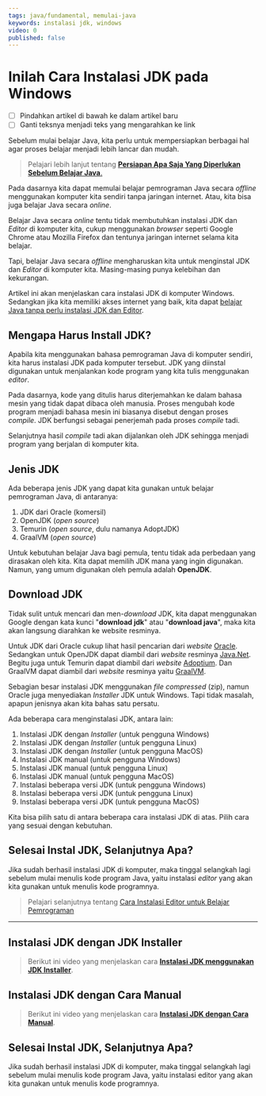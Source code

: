 ```yaml
---
tags: java/fundamental, memulai-java
keywords: instalasi jdk, windows
video: 0
published: false
---
```

# Inilah Cara Instalasi JDK pada Windows

- [ ] Pindahkan artikel di bawah ke dalam artikel baru
- [ ] Ganti teksnya menjadi teks yang mengarahkan ke link

Sebelum mulai belajar Java, kita perlu untuk mempersiapkan berbagai hal agar proses belajar menjadi lebih lancar dan mudah. 

> Pelajari lebih lanjut tentang [**Persiapan Apa Saja Yang Diperlukan Sebelum Belajar Java**.](01-persiapkan-ini-sebelum-belajar-java.md)

Pada dasarnya kita dapat memulai belajar pemrograman Java secara *offline* menggunakan komputer kita sendiri tanpa jaringan internet. Atau, kita bisa juga belajar Java secara *online*. 

Belajar Java secara *online* tentu tidak membutuhkan instalasi JDK dan *Editor* di komputer kita, cukup menggunakan *browser* seperti Google Chrome atau Mozilla Firefox dan tentunya jaringan internet selama kita belajar.

Tapi, belajar Java secara *offline* mengharuskan kita untuk menginstal JDK dan *Editor* di komputer kita. Masing-masing punya kelebihan dan kekurangan. 

Artikel ini akan menjelaskan cara instalasi JDK di komputer Windows. Sedangkan jika kita memiliki akses internet yang baik, kita dapat [belajar Java tanpa perlu instalasi JDK dan Editor](04-cara-ngoding-java-tanpa-instal-jdk-dan-ide.md).

## Mengapa Harus Install JDK?

Apabila kita menggunakan bahasa pemrograman Java di komputer sendiri, kita harus instalasi JDK pada komputer tersebut. JDK yang diinstal digunakan untuk menjalankan kode program yang kita tulis menggunakan *editor*.

Pada dasarnya, kode yang ditulis harus diterjemahkan ke dalam bahasa mesin yang tidak dapat dibaca oleh manusia. Proses mengubah kode program menjadi bahasa mesin ini biasanya disebut dengan proses *compile*. JDK berfungsi sebagai penerjemah pada proses *compile* tadi.

Selanjutnya hasil *compile* tadi akan dijalankan oleh JDK sehingga menjadi program yang berjalan di komputer kita.

## Jenis JDK

Ada beberapa jenis JDK yang dapat kita gunakan untuk belajar pemrograman Java, di antaranya:

1. JDK dari Oracle (komersil)
2. OpenJDK (*open source*)
3. Temurin (*open source*, dulu namanya AdoptJDK)
4. GraalVM (*open source*)

Untuk kebutuhan belajar Java bagi pemula, tentu tidak ada perbedaan yang dirasakan oleh kita. Kita dapat memilih JDK mana yang ingin digunakan. Namun, yang umum digunakan oleh pemula adalah **OpenJDK**.

## Download JDK

Tidak sulit untuk mencari dan men-*download* JDK, kita dapat menggunakan Google dengan kata kunci "**download jdk**" atau "**download java**", maka kita akan langsung diarahkan ke website resminya.

Untuk JDK dari Oracle cukup lihat hasil pencarian dari *website* [Oracle](https://www.oracle.com/sg/java/technologies/javase-downloads.html). Sedangkan untuk OpenJDK dapat diambil dari *website* resminya [Java.Net](https://jdk.java.net/). Begitu juga untuk Temurin dapat diambil dari *website* [Adoptium](https://adoptium.net/). Dan GraalVM dapat diambil dari *website* resminya yaitu [GraalVM](https://www.graalvm.org/).

Sebagian besar instalasi JDK menggunakan *file compressed* (zip), namun Oracle juga menyediakan *Installer* JDK untuk Windows. Tapi tidak masalah, apapun jenisnya akan kita bahas satu persatu.

Ada beberapa cara menginstalasi JDK, antara lain:
1. Instalasi JDK dengan *Installer* (untuk pengguna Windows)
2. Instalasi JDK dengan *Installer* (untuk pengguna Linux)
3. Instalasi JDK dengan *Installer* (untuk pengguna MacOS)
4. Instalasi JDK manual (untuk pengguna Windows)
5. Instalasi JDK manual (untuk pengguna Linux)
6. Instalasi JDK manual (untuk pengguna MacOS)
7. Instalasi beberapa versi JDK (untuk pengguna Windows)
8. Instalasi beberapa versi JDK (untuk pengguna Linux)
9. Instalasi beberapa versi JDK (untuk pengguna MacOS)

Kita bisa pilih satu di antara beberapa cara instalasi JDK di atas. Pilih cara yang sesuai dengan kebutuhan.

## Selesai Instal JDK, Selanjutnya Apa?

Jika sudah berhasil instalasi JDK di komputer, maka tinggal selangkah lagi sebelum mulai menulis kode program Java, yaitu instalasi *editor* yang akan kita gunakan untuk menulis kode programnya.

> Pelajari selanjutnya tentang [Cara Instalasi Editor untuk Belajar Pemrograman](03-cara-instalasi-editor-untuk-belajar-pemrograman.md)




---

## Instalasi JDK dengan JDK Installer

> Berikut ini video yang menjelaskan cara **[Instalasi JDK menggunakan JDK Installer](https://youtu.be/xVvoOmQKhc8?list=PLGNYc7YMbtQ-DtauvmepBgv9zFQtoXSzB&sub_confirmation=1)**. 

## Instalasi JDK dengan Cara Manual

> Berikut ini video yang menjelaskan cara **[Instalasi JDK dengan Cara Manual](https://youtu.be/hkIGxWp3hOE?list=PLGNYc7YMbtQ-DtauvmepBgv9zFQtoXSzB&sub_confirmation=1)**.

## Selesai Instal JDK, Selanjutnya Apa?

Jika sudah berhasil instalasi JDK di komputer, maka tinggal selangkah lagi sebelum mulai menulis kode program Java, yaitu instalasi editor yang akan kita gunakan untuk menulis kode programnya.
